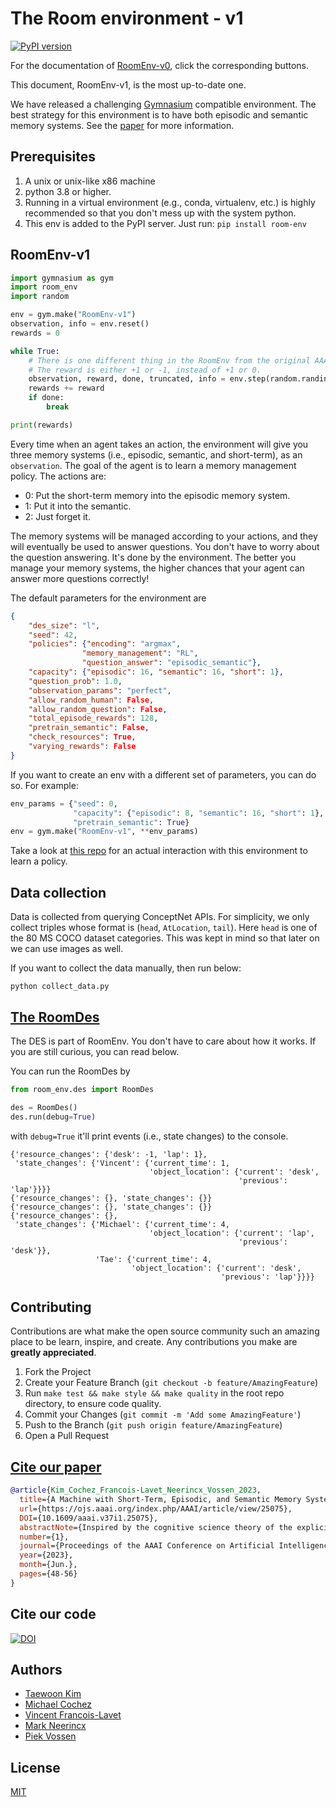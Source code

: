 # The Room environment - v1
[![PyPI version](https://badge.fury.io/py/room-env.svg)](https://badge.fury.io/py/room-env)

For the documentation of [RoomEnv-v0](./documents/README-v0.md), click the corresponding buttons.

This document, RoomEnv-v1, is the most up-to-date one.

We have released a challenging [Gymnasium](https://www.gymlibrary.dev/) compatible
environment. The best strategy for this environment is to have both episodic and semantic
memory systems. See the [paper](https://doi.org/10.1609/aaai.v37i1.25075) for more information.

## Prerequisites

1. A unix or unix-like x86 machine
1. python 3.8 or higher.
1. Running in a virtual environment (e.g., conda, virtualenv, etc.) is highly recommended so that you don't mess up with the system python.
1. This env is added to the PyPI server. Just run: `pip install room-env`

## RoomEnv-v1

```python
import gymnasium as gym
import room_env
import random

env = gym.make("RoomEnv-v1")
observation, info = env.reset()
rewards = 0

while True:
    # There is one different thing in the RoomEnv from the original AAAI-2023 paper:
    # The reward is either +1 or -1, instead of +1 or 0.
    observation, reward, done, truncated, info = env.step(random.randint(0, 2))
    rewards += reward
    if done:
        break

print(rewards)
```

Every time when an agent takes an action, the environment will give you three memory
systems (i.e., episodic, semantic, and short-term), as an `observation`. The goal of the
agent is to learn a memory management policy. The actions are:

- 0: Put the short-term memory into the episodic memory system.
- 1: Put it into the semantic.
- 2: Just forget it.

The memory systems will be managed according to your actions, and they will eventually
be used to answer questions. You don't have to worry about the question answering. It's done
by the environment. The better you manage your memory systems, the higher chances that
your agent can answer more questions correctly!

The default parameters for the environment are

```json
{
    "des_size": "l",
    "seed": 42,
    "policies": {"encoding": "argmax",
                "memory_management": "RL",
                "question_answer": "episodic_semantic"},
    "capacity": {"episodic": 16, "semantic": 16, "short": 1},
    "question_prob": 1.0,
    "observation_params": "perfect",
    "allow_random_human": False,
    "allow_random_question": False,
    "total_episode_rewards": 128,
    "pretrain_semantic": False,
    "check_resources": True,
    "varying_rewards": False
}
```

If you want to create an env with a different set of parameters, you can do so. For example:

```python
env_params = {"seed": 0,
              "capacity": {"episodic": 8, "semantic": 16, "short": 1},
              "pretrain_semantic": True}
env = gym.make("RoomEnv-v1", **env_params)
```

Take a look at [this repo](https://github.com/tae898/explicit-memory) for an actual
interaction with this environment to learn a policy.

## Data collection

Data is collected from querying ConceptNet APIs. For simplicity, we only collect triples
whose format is (`head`, `AtLocation`, `tail`). Here `head` is one of the 80 MS COCO
dataset categories. This was kept in mind so that later on we can use images as well.

If you want to collect the data manually, then run below:

```
python collect_data.py
```

## [The RoomDes](room_env/des.py)

The DES is part of RoomEnv. You don't have to care about how it works. If you are still
curious, you can read below.

You can run the RoomDes by

```python
from room_env.des import RoomDes

des = RoomDes()
des.run(debug=True)
```

with `debug=True` it'll print events (i.e., state changes) to the console.

```console
{'resource_changes': {'desk': -1, 'lap': 1},
 'state_changes': {'Vincent': {'current_time': 1,
                               'object_location': {'current': 'desk',
                                                   'previous': 'lap'}}}}
{'resource_changes': {}, 'state_changes': {}}
{'resource_changes': {}, 'state_changes': {}}
{'resource_changes': {},
 'state_changes': {'Michael': {'current_time': 4,
                               'object_location': {'current': 'lap',
                                                   'previous': 'desk'}},
                   'Tae': {'current_time': 4,
                           'object_location': {'current': 'desk',
                                               'previous': 'lap'}}}}
```

## Contributing

Contributions are what make the open source community such an amazing place to be learn,
inspire, and create. Any contributions you make are **greatly appreciated**.

1. Fork the Project
1. Create your Feature Branch (`git checkout -b feature/AmazingFeature`)
1. Run `make test && make style && make quality` in the root repo directory,
   to ensure code quality.
1. Commit your Changes (`git commit -m 'Add some AmazingFeature'`)
1. Push to the Branch (`git push origin feature/AmazingFeature`)
1. Open a Pull Request

## [Cite our paper](https://doi.org/10.1609/aaai.v37i1.25075)

```bibtex
@article{Kim_Cochez_Francois-Lavet_Neerincx_Vossen_2023, 
  title={A Machine with Short-Term, Episodic, and Semantic Memory Systems}, volume={37}, 
  url={https://ojs.aaai.org/index.php/AAAI/article/view/25075}, 
  DOI={10.1609/aaai.v37i1.25075}, 
  abstractNote={Inspired by the cognitive science theory of the explicit human memory systems, we have modeled an agent with short-term, episodic, and semantic memory systems, each of which is modeled with a knowledge graph. To evaluate this system and analyze the behavior of this agent, we designed and released our own reinforcement learning agent environment, “the Room”, where an agent has to learn how to encode, store, and retrieve memories to maximize its return by answering questions. We show that our deep Q-learning based agent successfully learns whether a short-term memory should be forgotten, or rather be stored in the episodic or semantic memory systems. Our experiments indicate that an agent with human-like memory systems can outperform an agent without this memory structure in the environment.}, 
  number={1}, 
  journal={Proceedings of the AAAI Conference on Artificial Intelligence}, author={Kim, Taewoon and Cochez, Michael and Francois-Lavet, Vincent and Neerincx, Mark and Vossen, Piek}, 
  year={2023}, 
  month={Jun.}, 
  pages={48-56} 
}
```

## Cite our code

[![DOI](https://zenodo.org/badge/477781069.svg)](https://zenodo.org/badge/latestdoi/477781069)

## Authors

- [Taewoon Kim](https://taewoon.kim/)
- [Michael Cochez](https://www.cochez.nl/)
- [Vincent Francois-Lavet](http://vincent.francois-l.be/)
- [Mark Neerincx](https://ocw.tudelft.nl/teachers/m_a_neerincx/)
- [Piek Vossen](https://vossen.info/)

## License

[MIT](https://choosealicense.com/licenses/mit/)
